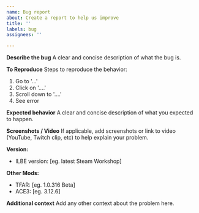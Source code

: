 ```yaml
---
name: Bug report
about: Create a report to help us improve
title: ''
labels: bug
assignees: ''

---
```


**Describe the bug**
A clear and concise description of what the bug is.

**To Reproduce**
Steps to reproduce the behavior:
1. Go to '...'
2. Click on '....'
3. Scroll down to '....'
4. See error

**Expected behavior**
A clear and concise description of what you expected to happen.

**Screenshots / Video**
If applicable, add screenshots or link to video (YouTube, Twitch clip, etc) to help explain your problem.

**Version:**
 - ILBE version: [eg. latest Steam Workshop]

**Other Mods:**
-  TFAR: [eg. 1.0.316 Beta]
- ACE3: [eg. 3.12.6]

**Additional context**
Add any other context about the problem here.
